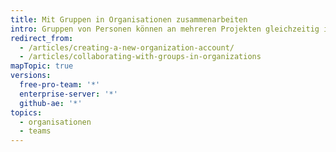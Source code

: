 ```yaml
---
title: Mit Gruppen in Organisationen zusammenarbeiten
intro: Gruppen von Personen können an mehreren Projekten gleichzeitig in Organisationskonten zusammenarbeiten.
redirect_from:
  - /articles/creating-a-new-organization-account/
  - /articles/collaborating-with-groups-in-organizations
mapTopic: true
versions:
  free-pro-team: '*'
  enterprise-server: '*'
  github-ae: '*'
topics:
  - organisationen
  - teams
---
```


